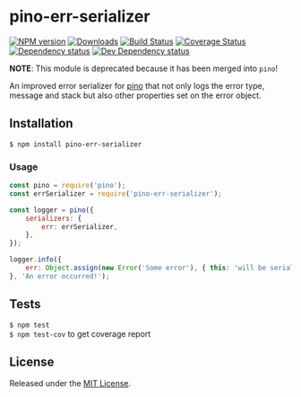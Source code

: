# pino-err-serializer

[![NPM version][npm-image]][npm-url] [![Downloads][downloads-image]][npm-url] [![Build Status][travis-image]][travis-url] [![Coverage Status][coveralls-image]][coveralls-url] [![Dependency status][david-dm-image]][david-dm-url] [![Dev Dependency status][david-dm-dev-image]][david-dm-dev-url]

[npm-url]:https://npmjs.org/package/pino-err-serializer
[downloads-image]:http://img.shields.io/npm/dm/pino-err-serializer.svg
[npm-image]:http://img.shields.io/npm/v/pino-err-serializer.svg
[travis-url]:https://travis-ci.org/IndigoUnited/pino-err-serializer
[travis-image]:http://img.shields.io/travis/IndigoUnited/pino-err-serializer/master.svg
[coveralls-url]:https://coveralls.io/r/IndigoUnited/pino-err-serializer
[coveralls-image]:https://img.shields.io/coveralls/IndigoUnited/pino-err-serializer/master.svg
[david-dm-url]:https://david-dm.org/IndigoUnited/pino-err-serializer
[david-dm-image]:https://img.shields.io/david/IndigoUnited/pino-err-serializer.svg
[david-dm-dev-url]:https://david-dm.org/IndigoUnited/pino-err-serializer?type=dev
[david-dm-dev-image]:https://img.shields.io/david/dev/IndigoUnited/pino-err-serializer.svg

**NOTE**: This module is deprecated because it has been merged into `pino`!

An improved error serializer for [pino](https://github.com/pinojs/pino) that not only logs the error type, message and stack but also other properties set on the error object.


## Installation

`$ npm install pino-err-serializer`


### Usage

```js
const pino = require('pino');
const errSerializer = require('pino-err-serializer');

const logger = pino({
    serializers: {
        err: errSerializer,
    },
});

logger.info({
    err: Object.assign(new Error('Some error'), { this: 'will be serialized' })
}, 'An error occurred!');
```


## Tests

`$ npm test`   
`$ npm test-cov` to get coverage report


## License

Released under the [MIT License](http://www.opensource.org/licenses/mit-license.php).
